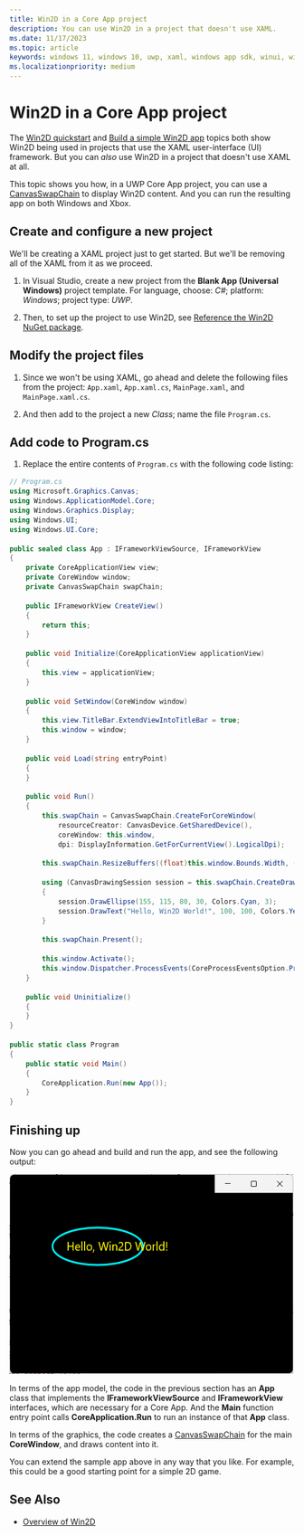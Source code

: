 ```yaml
---
title: Win2D in a Core App project
description: You can use Win2D in a project that doesn't use XAML.
ms.date: 11/17/2023
ms.topic: article
keywords: windows 11, windows 10, uwp, xaml, windows app sdk, winui, windows ui, graphics, games, win2d
ms.localizationpriority: medium
---
```


# Win2D in a Core App project

The [Win2D quickstart](./hellowin2dworld.md) and [Build a simple Win2D app](./quick-start.md) topics both show Win2D being used in projects that use the XAML user-interface (UI) framework. But you can *also* use Win2D in a project that doesn't use XAML at all.

This topic shows you how, in a UWP Core App project, you can use a [CanvasSwapChain](https://microsoft.github.io/Win2D/WinUI2/html/T_Microsoft_Graphics_Canvas_CanvasSwapChain.htm) to display Win2D content. And you can run the resulting app on both Windows and Xbox.

## Create and configure a new project

We'll be creating a XAML project just to get started. But we'll be removing all of the XAML from it as we proceed.

1. In Visual Studio, create a new project from the **Blank App (Universal Windows)** project template. For language, choose: *C#*; platform: *Windows*; project type: *UWP*.

1. Then, to set up the project to use Win2D, see [Reference the Win2D NuGet package](./index.md#reference-the-win2d-nuget-package).

## Modify the project files

1. Since we won't be using XAML, go ahead and delete the following files from the project: `App.xaml`, `App.xaml.cs`, `MainPage.xaml`, and `MainPage.xaml.cs`.

1. And then add to the project a new *Class*; name the file `Program.cs`.

## Add code to Program.cs

1. Replace the entire contents of `Program.cs` with the following code listing:

```csharp
// Program.cs
using Microsoft.Graphics.Canvas;
using Windows.ApplicationModel.Core;
using Windows.Graphics.Display;
using Windows.UI;
using Windows.UI.Core;

public sealed class App : IFrameworkViewSource, IFrameworkView
{
    private CoreApplicationView view;
    private CoreWindow window;
    private CanvasSwapChain swapChain;

    public IFrameworkView CreateView()
    {
        return this;
    }

    public void Initialize(CoreApplicationView applicationView)
    {
        this.view = applicationView;
    }

    public void SetWindow(CoreWindow window)
    {
        this.view.TitleBar.ExtendViewIntoTitleBar = true;
        this.window = window;
    }

    public void Load(string entryPoint)
    {
    }

    public void Run()
    {
        this.swapChain = CanvasSwapChain.CreateForCoreWindow(
            resourceCreator: CanvasDevice.GetSharedDevice(),
            coreWindow: this.window,
            dpi: DisplayInformation.GetForCurrentView().LogicalDpi);

        this.swapChain.ResizeBuffers((float)this.window.Bounds.Width, (float)this.window.Bounds.Height);

        using (CanvasDrawingSession session = this.swapChain.CreateDrawingSession(Colors.Black))
        {
            session.DrawEllipse(155, 115, 80, 30, Colors.Cyan, 3);
            session.DrawText("Hello, Win2D World!", 100, 100, Colors.Yellow);
        }

        this.swapChain.Present();

        this.window.Activate();
        this.window.Dispatcher.ProcessEvents(CoreProcessEventsOption.ProcessUntilQuit);
    }

    public void Uninitialize()
    {
    }
}

public static class Program
{
    public static void Main()
    {
        CoreApplication.Run(new App());
    }
}
```

## Finishing up

Now you can go ahead and build and run the app, and see the following output:

![Win2D content rendered in a Core App](./images/in-a-core-app.png)

In terms of the app model, the code in the previous section has an **App** class that implements the **IFrameworkViewSource** and **IFrameworkView** interfaces, which are necessary for a Core App. And the **Main** function entry point calls **CoreApplication.Run** to run an instance of that **App** class.

In terms of the graphics, the code creates a [CanvasSwapChain](https://microsoft.github.io/Win2D/WinUI2/html/T_Microsoft_Graphics_Canvas_CanvasSwapChain.htm) for the main **CoreWindow**, and draws content into it.

You can extend the sample app above in any way that you like. For example, this could be a good starting point for a simple 2D game.

## See Also

* [Overview of Win2D](./index.md)
